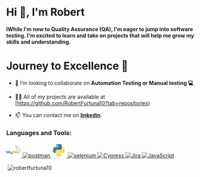 <h1 align="left">Hi 👋, I'm Robert</h1>

<h4 align="left">IWhile I'm new to Quality Assurance (QA), I'm eager to jump into software testing. I'm excited to learn and take on projects that will help me grow my skills and understanding.</h4>

# Journey to Excellence 🌟

- 👯 I’m looking to collaborate on **Automation Testing or Manual testing 💻**


- 👨‍💻 All of my projects are available at [https://github.com/RobertFurtuna10?tab=repositories)
- 📫 You can contact me on [**linkedin**](https://www.linkedin.com/in/robert-furtun%C4%83-9322aa1b4/).


<h3 align="left">Languages and Tools:</h3>
<p align="left"> <a href="https://www.mysql.com/" target="_blank" rel="noreferrer"> <img src="https://raw.githubusercontent.com/devicons/devicon/master/icons/mysql/mysql-original-wordmark.svg" alt="mysql" width="40" height="40"/> </a> <a href="https://postman.com" target="_blank" rel="noreferrer"> <img src="https://www.vectorlogo.zone/logos/getpostman/getpostman-icon.svg" alt="postman" width="40" height="40"/> </a> <a href="https://www.python.org" target="_blank" rel="noreferrer"> <img src="https://raw.githubusercontent.com/devicons/devicon/master/icons/python/python-original.svg" alt="python" width="40" height="40"/> </a> <a href="https://www.selenium.dev" target="_blank" rel="noreferrer"> <img src="https://raw.githubusercontent.com/detain/svg-logos/780f25886640cef088af994181646db2f6b1a3f8/svg/selenium-logo.svg" alt="selenium" width="40" height="40"/> <a href="https://www.cypress.io/" target="_blank" rel="noreferrer">
    <img src="https://asset.brandfetch.io/idIq_kF0rb/idZxkJkFIi.svg?updated=1667565307270" alt="Cypress" width="60" height="40"/>
  </a> </a>
<a href="https://www.atlassian.com/software/jira" target="_blank" rel="noreferrer">
    <img src="https://upload.wikimedia.org/wikipedia/commons/8/8a/Jira_Logo.svg" alt="Jira" width="60" height="40"/>
  </a>
<a href="https://nodejs.org/en" target="_blank" rel="noreferrer">
    <img src="https://upload.wikimedia.org/wikipedia/commons/6/6a/JavaScript-logo.png" alt="JavaScript" width="40" height="40"/>
  </a>
</p>

<p>&nbsp;<img align="center" src="https://github-readme-stats.vercel.app/api?username=robertfurtuna10&show_icons=true&locale=en" alt="robertfurtuna10" /></p>
